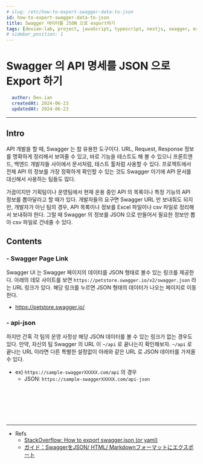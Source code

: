 ```yaml
---
# slug: /etc/how-to-export-swagger-data-to-json
id: how-to-export-swagger-data-to-json
title: Swagger 데이터를 JSON 으로 export하기
tags: [devian-lab, project, javaScript, typescript, nestjs, swagger, export, json, 자바스크립트, 타입스크립트]
# sidebar_position: 1
---
```


<!--title -->
# Swagger 의 API 명세를 JSON 으로 Export 하기
<!--//title -->

<!-- 
```json
{
  "author": "Dev.ian",
  "createdAt": "2024-06-23",
  "updatedAt": "2024-06-23"
}
``` 
-->

```yaml
  author: Dev.ian
  createdAt: 2024-06-23
  updatedAt: 2024-06-23
```

---

## Intro
 API 개발을 할 때, Swagger 는 참 유용한 도구이다. URL, Request, Response 정보를 명확하게 정리해서 보여줄 수 있고, 바로 기능을 테스트도 해 볼 수 있으니 프론트엔드, 백엔드 개발자들 사이에서 문서처럼, 테스트 툴처럼 사용할 수 있다. 프로젝트에서 전체 API 의 정보를 가장 정확하게 확인할 수 있는 것도 Swagger 이기에 API 문서를 대신해서 사용하는 팀들도 많다. 
 
 가끔이지만 기획팀이나 운영팀에서 현재 운용 중인 API 의 목록이나 특정 기능의 API 정보를 뽑아달라고 할 때가 있다. 개발자들의 요구면 Swagger URL 만 보내줘도 되지만, 개발자가 아닌 팀의 경우, API 목록이나 정보를 Excel 파일이나 csv 파일로 정리해서 보내줘야 한다. 그럴 때 Swagger 의 정보를 JSON 으로 만들어서 필요한 정보만 뽑아 csv 파일로 건네줄 수 있다.
 

## Contents

### - Swagger Page Link
 Swagger UI 는 Swagger 페이지의 데이터를 JSON 형태로 볼수 있는 링크를 제공한다.
 아래의 데모 사이트를 보면 `https://petstore.swagger.io/v2/swagger.json` 라는 URL 링크가 있다. 해당 링크를 누르면 JSON 형태의 데이터가 나오는 페이지로 이동한다. 
  
 - https://petstore.swagger.io/


### - api-json
 하지만 간혹 각 팀의 운영 사정상 해당 JSON 데이터를 볼 수 있는 링크가 없는 경우도 있다. 만약, 자신의 팀 Swagger 의 URL 이 `~/api` 로 끝나는지 확인해보자. `~/api` 로 끝나는 URL 이라면 다른 특별한 설정없이 아래와 같은 URL 로 JSON 데이터를 가져올 수 있다.
 
 - ex) `https://sample-swaggerXXXXX.com/api` 의 경우
   + JSON: `https://sample-swaggerXXXXX.com/api-json`



<br /><br /><br /><br /><br />

--- 
- Refs
  + [StackOverflow: How to export swagger.json (or yaml)](https://stackoverflow.com/questions/48525546/how-to-export-swagger-json-or-yaml)
  + [ガイド：SwaggerをJSON/ HTML/ Markdownフォーマットにエクスポート](https://apidog.com/jp/blog/export-swagger-to-json-html-markdown/)